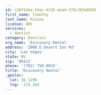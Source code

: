 ```yaml
---
id: c26f3aba-14ac-412b-aea4-5f8c383a6650
first_name: Timothy
last_name: Kuiava
license: DDS
services:
  - dentist
category: Dentists
org_name: 'Discovery Dental'
address: '2900 E Desert Inn Rd'
city: 'Las Vegas'
state: NV
zip: '89121'
phone: '(702) 750-0933'
title: 'Discovery Dental'
_geoloc:
  lat: 36.1296
  lng: -115.284
---
```

